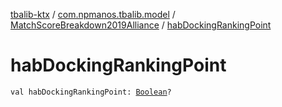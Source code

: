 [tbalib-ktx](../../index.md) / [com.npmanos.tbalib.model](../index.md) / [MatchScoreBreakdown2019Alliance](index.md) / [habDockingRankingPoint](./hab-docking-ranking-point.md)

# habDockingRankingPoint

`val habDockingRankingPoint: `[`Boolean`](https://kotlinlang.org/api/latest/jvm/stdlib/kotlin/-boolean/index.html)`?`